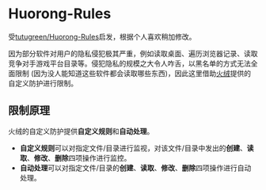 # Huorong-Rules

受[tutugreen/Huorong-Rules](https://github.com/tutugreen/Huorong-Rules)启发，根据个人喜欢稍加修改。

因为部分软件对用户的隐私侵犯极其严重，例如读取桌面、遍历浏览器记录、读取竞争对手游戏平台目录等。侵犯隐私的规模之大令人咋舌，以黑名单的方式无法全面限制 (因为没人能知道这些软件都会读取哪些东西)，因此这里借助[火绒](https://www.huorong.cn/)提供的自定义防护进行限制。

## 限制原理

火绒的自定义防护提供**自定义规则**和**自动处理**。

- **自定义规则**可以对指定文件/目录进行监视，对该文件/目录中发出的**创建**、**读取**、**修改**、**删除**四项操作进行监控。
- **自动处理**可以对指定文件/目录的**创建**、**读取**、**修改**、**删除**四项操作进行自动处理。

